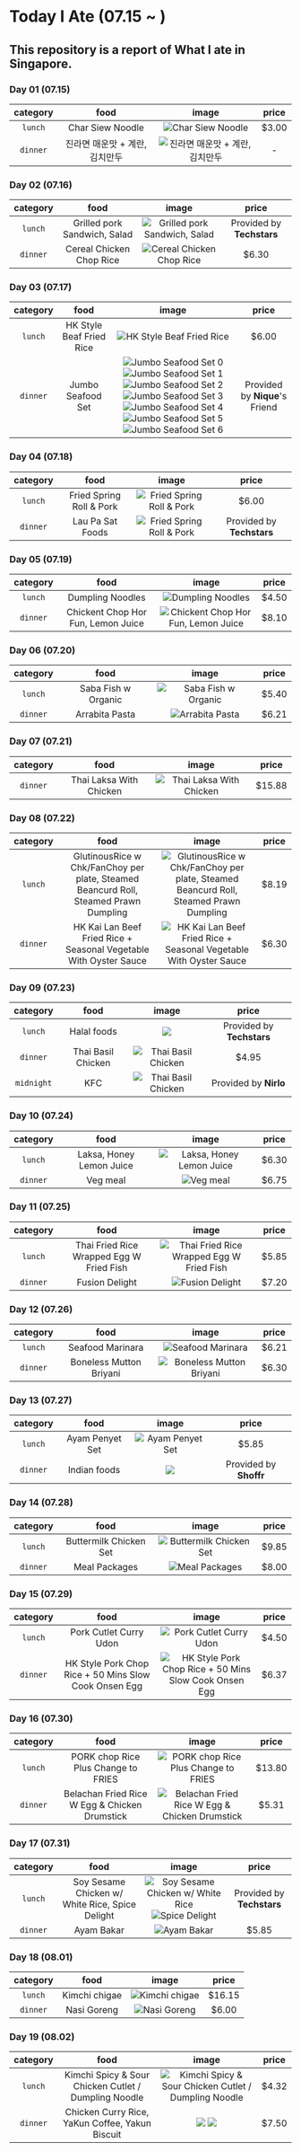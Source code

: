 # Today I Ate (07.15 ~ )

## This repository is a report of What I ate in Singapore.

### Day 01 (07.15)

| category | food | image | price |
| :---: | :---: | :---: | :---: |
| `lunch` | Char Siew Noodle | ![Char Siew Noodle](./images/0715_lunch.png) | $3.00 |
| `dinner` | 진라면 매운맛 + 계란, 김치만두 | ![진라면 매운맛 + 계란, 김치만두](./images/0715_dinner.png) | - |

### Day 02 (07.16)

| category | food | image | price |
| :---: | :---: | :---: | :---: |
| `lunch` | Grilled pork Sandwich, Salad | ![Grilled pork Sandwich, Salad](./images/0716_lunch.png) | Provided by **Techstars** |
| `dinner` | Cereal Chicken Chop Rice | ![Cereal Chicken Chop Rice](./images/0716_dinner.png) | $6.30 |

### Day 03 (07.17)

| category | food | image | price |
| :---: | :---: | :---: | :---: |
| `lunch` | HK Style Beaf Fried Rice | ![HK Style Beaf Fried Rice](./images/0717_lunch.png) | $6.00 |
| `dinner` | Jumbo Seafood Set | ![Jumbo Seafood Set 0](./images/0717_dinner0.png) ![Jumbo Seafood Set 1](./images/0717_dinner1.png) ![Jumbo Seafood Set 2](./images/0717_dinner2.png) ![Jumbo Seafood Set 3](./images/0717_dinner3.png) ![Jumbo Seafood Set 4](./images/0717_dinner4.png) ![Jumbo Seafood Set 5](./images/0717_dinner5.png) ![Jumbo Seafood Set 6](./images/0717_dinner6.png) | Provided by **Nique**'s Friend |

### Day 04 (07.18)

| category | food | image | price |
| :---: | :---: | :---: | :---: |
| `lunch` | Fried Spring Roll & Pork | ![Fried Spring Roll & Pork](./images/0718_lunch.png) | $6.00 |
| `dinner` | Lau Pa Sat Foods | ![Fried Spring Roll & Pork](./images/0718_dinner.png) | Provided by **Techstars** |

### Day 05 (07.19)

| category | food | image | price |
| :---: | :---: | :---: | :---: |
| `lunch` | Dumpling Noodles | ![Dumpling Noodles](./images/0719_lunch.png) | $4.50 |
| `dinner` | Chickent Chop Hor Fun, Lemon Juice | ![Chickent Chop Hor Fun, Lemon Juice](./images/0719_dinner.png) | $8.10 |

### Day 06 (07.20)

| category | food | image | price |
| :---: | :---: | :---: | :---: |
| `lunch` | Saba Fish w Organic | ![Saba Fish w Organic](./images/0720_lunch.png) | $5.40 |
| `dinner` | Arrabita Pasta | ![Arrabita Pasta](./images/0720_dinner.png) | $6.21 |

### Day 07 (07.21)

| category | food | image | price |
| :---: | :---: | :---: | :---: |
| `dinner` |  Thai Laksa With Chicken | ![Thai Laksa With Chicken](./images/0721_dinner.png) | $15.88 |

### Day 08 (07.22)

| category | food | image | price |
| :---: | :---: | :---: | :---: |
| `lunch` | GlutinousRice w Chk/FanChoy per plate, Steamed Beancurd Roll, Steamed Prawn Dumpling | ![GlutinousRice w Chk/FanChoy per plate, Steamed Beancurd Roll, Steamed Prawn Dumpling](./images/0722_lunch.png) | $8.19 |
| `dinner` | HK Kai Lan Beef Fried Rice + Seasonal Vegetable With Oyster Sauce | ![HK Kai Lan Beef Fried Rice + Seasonal Vegetable With Oyster Sauce](./images/0722_dinner.png) | $6.30 |

### Day 09 (07.23)

| category | food | image | price |
| :---: | :---: | :---: | :---: |
| `lunch` | Halal foods | ![](./images/0723_lunch.png) | Provided by **Techstars** |
| `dinner` | Thai Basil Chicken | ![Thai Basil Chicken](./images/0723_dinner.png) | $4.95 |
| `midnight` | KFC | ![Thai Basil Chicken](./images/0723_midnight.png) | Provided by **Nirlo** |

### Day 10 (07.24)

| category | food | image | price |
| :---: | :---: | :---: | :---: |
| `lunch` | Laksa, Honey Lemon Juice | ![Laksa, Honey Lemon Juice](./images/0724_lunch.png) | $6.30 |
| `dinner` | Veg meal | ![Veg meal](./images/0724_dinner.png) | $6.75 |

### Day 11 (07.25)

| category | food | image | price |
| :---: | :---: | :---: | :---: |
| `lunch` | Thai Fried Rice Wrapped Egg W Fried Fish | ![Thai Fried Rice Wrapped Egg W Fried Fish](./images/0725_lunch.png) | $5.85 |
| `dinner` | Fusion Delight | ![Fusion Delight](./images/0725_dinner.png) | $7.20 |

### Day 12 (07.26)

| category | food | image | price |
| :---: | :---: | :---: | :---: |
| `lunch` | Seafood Marinara | ![Seafood Marinara](./images/0726_lunch.png) | $6.21 |
| `dinner` | Boneless Mutton Briyani | ![Boneless Mutton Briyani](./images/0726_dinner.png) | $6.30 |

### Day 13 (07.27)

| category | food | image | price |
| :---: | :---: | :---: | :---: |
| `lunch` | Ayam Penyet Set | ![Ayam Penyet Set](./images/0727_lunch.png) | $5.85 |
| `dinner` | Indian foods | ![](./images/0727_dinner.png) | Provided by **Shoffr** |

### Day 14 (07.28)

| category | food | image | price |
| :---: | :---: | :---: | :---: |
| `lunch` | Buttermilk Chicken Set | ![Buttermilk Chicken Set](./images/0728_lunch.png) | $9.85 |
| `dinner` | Meal Packages | ![Meal Packages](./images/0728_dinner.png) | $8.00 |

### Day 15 (07.29)

| category | food | image | price |
| :---: | :---: | :---: | :---: |
| `lunch` | Pork Cutlet Curry Udon | ![Pork Cutlet Curry Udon](./images/0729_lunch.png) | $4.50 |
| `dinner` | HK Style Pork Chop Rice + 50 Mins Slow Cook Onsen Egg | ![HK Style Pork Chop Rice + 50 Mins Slow Cook Onsen Egg](./images/0729_dinner.png) | $6.37 |

### Day 16 (07.30)

| category | food | image | price |
| :---: | :---: | :---: | :---: |
| `lunch` | PORK chop Rice Plus Change to FRIES | ![PORK chop Rice Plus Change to FRIES](./images/0730_lunch.png) | $13.80 |
| `dinner` | Belachan Fried Rice W Egg & Chicken Drumstick | ![Belachan Fried Rice W Egg & Chicken Drumstick](./images/0730_dinner.png) | $5.31 |

### Day 17 (07.31)

| category | food | image | price |
| :---: | :---: | :---: | :---: |
| `lunch` | Soy Sesame Chicken w/ White Rice, Spice Delight | ![Soy Sesame Chicken w/ White Rice](./images/0731_lunch0.png) ![Spice Delight](./images/0731_lunch1.png) | Provided by **Techstars** |
| `dinner` | Ayam Bakar | ![Ayam Bakar](./images/0731_dinner.png) | $5.85 |

### Day 18 (08.01)

| category | food | image | price |
| :---: | :---: | :---: | :---: |
| `lunch` | Kimchi chigae | ![Kimchi chigae](./images/0801_lunch.png) | $16.15 |
| `dinner` | Nasi Goreng | ![Nasi Goreng](./images/0801_dinner.png) | $6.00 |

### Day 19 (08.02)

| category | food | image | price |
| :---: | :---: | :---: | :---: |
| `lunch` | Kimchi Spicy & Sour Chicken Cutlet / Dumpling Noodle | ![Kimchi Spicy & Sour Chicken Cutlet / Dumpling Noodle](./images/0802_lunch.png) | $4.32 |
| `dinner` | Chicken Curry Rice, YaKun Coffee, Yakun Biscuit | ![](./images/0802_dinner0.png) ![](./images/0802_dinner1.png) | $7.50 |

